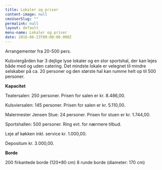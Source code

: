```yaml
---
title: Lokaler og priser
content-image: null
cmsUserSlug: ""
permalink: null
layout: default
menu-name: Lokaler og priser
date: 2016-06-23T00:00:00.000Z
---
```


Arrangementer fra 20-500 pers. 

Kulsviergården har 3 dejlige lyse lokaler og en stor sportshal, der kan lejes både med og uden catering. Det mindste lokale er velegnet til mindre selskaber på ca. 20 personer og den største hal kan rumme helt op til 500 personer.

**Kapacitet**

Teatersalen: 250 personer. Prisen for salen er kr. 8.486,00.

Kulsviersalen: 145 personer. Prisen for salen er kr. 5.110,00.

Malermester Jensen Stue: 24 personer. Prisen for stuen er kr. 1.744,00.

Sportshallen: 500 personer. Ring evt. for nærmere tilbud.

Leje af køkken inkl. service kr. 1.000,00. 

Depositum kr. 3.000,00.

**Borde**

200 firkantede borde (120*80 cm)
8 runde borde (diameter: 170 cm)

